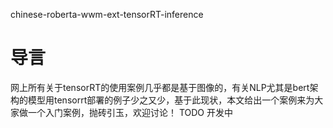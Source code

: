 chinese-roberta-wwm-ext-tensorRT-inference
# 导言
网上所有关于tensorRT的使用案例几乎都是基于图像的，有关NLP尤其是bert架构的模型用tensorrt部署的例子少之又少，基于此现状，本文给出一个案例来为大家做一个入门案例，抛砖引玉，欢迎讨论！
TODO 开发中
